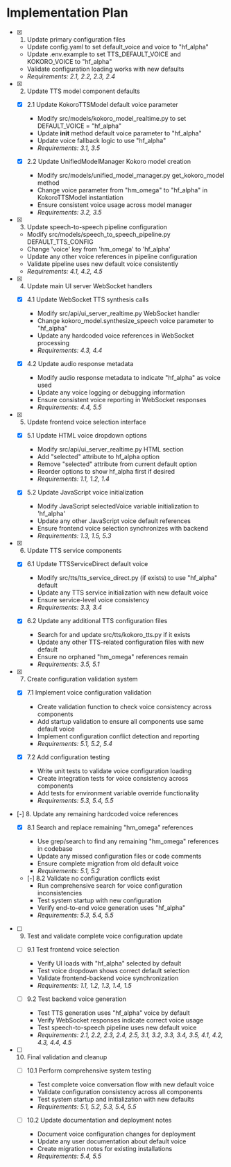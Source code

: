 # Implementation Plan

- [x] 1. Update primary configuration files

  - Update config.yaml to set default_voice and voice to "hf_alpha"
  - Update .env.example to set TTS_DEFAULT_VOICE and KOKORO_VOICE to "hf_alpha"
  - Validate configuration loading works with new defaults
  - _Requirements: 2.1, 2.2, 2.3, 2.4_

- [x] 2. Update TTS model component defaults

  - [x] 2.1 Update KokoroTTSModel default voice parameter

    - Modify src/models/kokoro_model_realtime.py to set DEFAULT_VOICE = "hf_alpha"
    - Update **init** method default voice parameter to "hf_alpha"
    - Update voice fallback logic to use "hf_alpha"
    - _Requirements: 3.1, 3.5_

  - [x] 2.2 Update UnifiedModelManager Kokoro model creation
    - Modify src/models/unified_model_manager.py get_kokoro_model method
    - Change voice parameter from "hm_omega" to "hf_alpha" in KokoroTTSModel instantiation
    - Ensure consistent voice usage across model manager
    - _Requirements: 3.2, 3.5_

- [x] 3. Update speech-to-speech pipeline configuration

  - Modify src/models/speech_to_speech_pipeline.py DEFAULT_TTS_CONFIG
  - Change 'voice' key from 'hm_omega' to 'hf_alpha'
  - Update any other voice references in pipeline configuration
  - Validate pipeline uses new default voice consistently
  - _Requirements: 4.1, 4.2, 4.5_

- [x] 4. Update main UI server WebSocket handlers

  - [x] 4.1 Update WebSocket TTS synthesis calls

    - Modify src/api/ui_server_realtime.py WebSocket handler
    - Change kokoro_model.synthesize_speech voice parameter to "hf_alpha"
    - Update any hardcoded voice references in WebSocket processing
    - _Requirements: 4.3, 4.4_

  - [x] 4.2 Update audio response metadata
    - Modify audio response metadata to indicate "hf_alpha" as voice used
    - Update any voice logging or debugging information
    - Ensure consistent voice reporting in WebSocket responses
    - _Requirements: 4.4, 5.5_

- [x] 5. Update frontend voice selection interface

  - [x] 5.1 Update HTML voice dropdown options

    - Modify src/api/ui_server_realtime.py HTML section
    - Add "selected" attribute to hf_alpha option
    - Remove "selected" attribute from current default option
    - Reorder options to show hf_alpha first if desired
    - _Requirements: 1.1, 1.2, 1.4_

  - [x] 5.2 Update JavaScript voice initialization
    - Modify JavaScript selectedVoice variable initialization to 'hf_alpha'
    - Update any other JavaScript voice default references
    - Ensure frontend voice selection synchronizes with backend
    - _Requirements: 1.3, 1.5, 5.3_

- [x] 6. Update TTS service components

  - [x] 6.1 Update TTSServiceDirect default voice

    - Modify src/tts/tts_service_direct.py (if exists) to use "hf_alpha" default
    - Update any TTS service initialization with new default voice
    - Ensure service-level voice consistency
    - _Requirements: 3.3, 3.4_

  - [x] 6.2 Update any additional TTS configuration files
    - Search for and update src/tts/kokoro_tts.py if it exists
    - Update any other TTS-related configuration files with new default
    - Ensure no orphaned "hm_omega" references remain
    - _Requirements: 3.5, 5.1_

- [x] 7. Create configuration validation system

  - [x] 7.1 Implement voice configuration validation

    - Create validation function to check voice consistency across components
    - Add startup validation to ensure all components use same default voice
    - Implement configuration conflict detection and reporting
    - _Requirements: 5.1, 5.2, 5.4_

  - [x] 7.2 Add configuration testing
    - Write unit tests to validate voice configuration loading
    - Create integration tests for voice consistency across components
    - Add tests for environment variable override functionality
    - _Requirements: 5.3, 5.4, 5.5_

- [-] 8. Update any remaining hardcoded voice references

  - [x] 8.1 Search and replace remaining "hm_omega" references

    - Use grep/search to find any remaining "hm_omega" references in codebase
    - Update any missed configuration files or code comments
    - Ensure complete migration from old default voice
    - _Requirements: 5.1, 5.2_

  - [-] 8.2 Validate no configuration conflicts exist
    - Run comprehensive search for voice configuration inconsistencies
    - Test system startup with new configuration
    - Verify end-to-end voice generation uses "hf_alpha"
    - _Requirements: 5.3, 5.4, 5.5_

- [ ] 9. Test and validate complete voice configuration update

  - [ ] 9.1 Test frontend voice selection

    - Verify UI loads with "hf_alpha" selected by default
    - Test voice dropdown shows correct default selection
    - Validate frontend-backend voice synchronization
    - _Requirements: 1.1, 1.2, 1.3, 1.4, 1.5_

  - [ ] 9.2 Test backend voice generation
    - Test TTS generation uses "hf_alpha" voice by default
    - Verify WebSocket responses indicate correct voice usage
    - Test speech-to-speech pipeline uses new default voice
    - _Requirements: 2.1, 2.2, 2.3, 2.4, 2.5, 3.1, 3.2, 3.3, 3.4, 3.5, 4.1, 4.2, 4.3, 4.4, 4.5_

- [ ] 10. Final validation and cleanup

  - [ ] 10.1 Perform comprehensive system testing

    - Test complete voice conversation flow with new default voice
    - Validate configuration consistency across all components
    - Test system startup and initialization with new defaults
    - _Requirements: 5.1, 5.2, 5.3, 5.4, 5.5_

  - [ ] 10.2 Update documentation and deployment notes
    - Document voice configuration changes for deployment
    - Update any user documentation about default voice
    - Create migration notes for existing installations
    - _Requirements: 5.4, 5.5_
